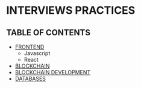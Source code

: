 # INTERVIEWS PRACTICES

## TABLE OF CONTENTS

- [FRONTEND](./FRONTEND.md)
  - Javascript
  - React
- [BLOCKCHAIN](./BLOCKCHAIN.md)
- [BLOCKCHAIN DEVELOPMENT](./BLOCKCHAIN_DEVELOPMENT.md)
- [DATABASES](./DATABASES.md)
